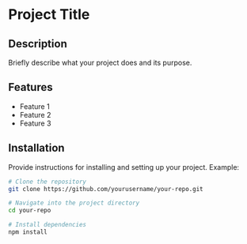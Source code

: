 # Project Title

## Description

Briefly describe what your project does and its purpose.

## Features

- Feature 1
- Feature 2
- Feature 3

## Installation

Provide instructions for installing and setting up your project. Example:

```bash
# Clone the repository
git clone https://github.com/yourusername/your-repo.git

# Navigate into the project directory
cd your-repo

# Install dependencies
npm install
